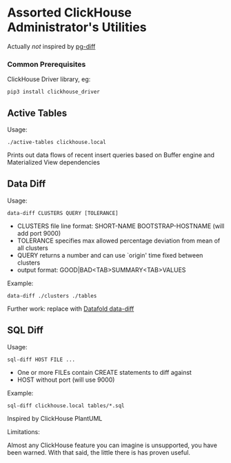 # Assorted ClickHouse Administrator's Utilities

Actually *not* inspired by [pg-diff](https://michaelsogos.github.io/pg-diff)

### Common Prerequisites

ClickHouse Driver library, eg:

```shell
pip3 install clickhouse_driver
```

## Active Tables

Usage:

```shell
./active-tables clickhouse.local
```

Prints out data flows of recent insert queries based on Buffer engine and
Materialized View dependencies

## Data Diff

Usage:

```shell
data-diff CLUSTERS QUERY [TOLERANCE]
```

* CLUSTERS file line format: SHORT-NAME BOOTSTRAP-HOSTNAME (will add port 9000)
* TOLERANCE specifies max allowed percentage deviation from mean of all clusters
* QUERY returns a number and can use `origin' time fixed between clusters
* output format: GOOD|BAD\<TAB\>SUMMARY\<TAB\>VALUES

Example:

```shell
data-diff ./clusters ./tables
```

Further work: replace with
[Datafold data-diff](https://github.com/datafold/data-diff)

## SQL Diff

Usage:

```shell
sql-diff HOST FILE ...
```

* One or more FILEs contain CREATE statements to diff against
* HOST without port (will use 9000)

Example:

```shell
sql-diff clickhouse.local tables/*.sql
```

Inspired by ClickHouse PlantUML

Limitations:

Almost any ClickHouse feature you can imagine is unsupported, you have been
warned. With that said, the little there is has proven useful.
